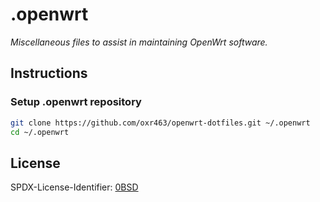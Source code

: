 # .openwrt

_Miscellaneous files to assist in maintaining OpenWrt software._

## Instructions

### Setup .openwrt repository

```sh
git clone https://github.com/oxr463/openwrt-dotfiles.git ~/.openwrt
cd ~/.openwrt
```

## License

SPDX-License-Identifier: [0BSD](https://spdx.org/licenses/0BSD.html)

